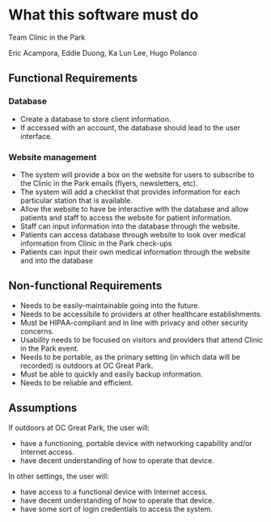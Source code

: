# What this software must do

Team Clinic in the Park 

Eric Acampora, Eddie Duong, Ka Lun Lee, Hugo Polanco

## Functional Requirements

### Database

+ Create a database to store client information.
+ If accessed with an account, the database should lead to the user interface.
 

### Website management
+ The system will provide a box on the website for users to subscribe to the Clinic in the Park emails (flyers, newsletters, etc).
+ The system will add a checklist that provides information for each particular station that is available.
+ Allow the website to have be interactive with the database and allow patients and staff to access the website for patient information.
+ Staff can input information into the database through the website. 
+ Patients can access database through website to look over medical information from Clinic in the Park check-ups
+ Patients can input their own medical information through the website and into the database


## Non-functional Requirements
+ Needs to be easily-maintainable going into the future.
+ Needs to be accessibile to providers at other healthcare establishments.
+ Must be HIPAA-compliant and in line with privacy and other security concerns.
+ Usability needs to be focused on visitors and providers that attend Clinic in the Park event.
+ Needs to be portable, as the primary setting (in which data will be recorded) is outdoors at OC Great Park.
+ Must be able to quickly and easily backup information.
+ Needs to be reliable and efficient.

## Assumptions

If outdoors at OC Great Park, the user will:

+ have a functioning, portable device with networking capability and/or Internet access. 
+ have decent understanding of how to operate that device.

In other settings, the user will:

+  have access to a functional device with Internet access.
+  have decent understanding of how to operate that device.
+  have some sort of login credentials to access the system.



